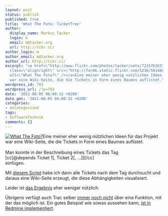```yaml
---
layout: post
status: publish
published: true
title: 'What The Foto: TicketTree'
author:
  display_name: Markus Tacker
  login: m
  email: m@tacker.org
  url: http://tckr.cc/
author_login: m
author_email: m@tacker.org
author_url: http://tckr.cc/
excerpt: "<a href=\"http://www.flickr.com/photos/tacker/sets/72157626379556132/\"><img
  class=\"alignright\" src=\"http://farm6.static.flickr.com/5236/5814600568_a78deedb78_m.jpg\"
  alt=\"What The Foto?\" /></a>Eine meiner eher wenig nützlichen Ideen für das Projekt
  war eine Wiki-Seite, die die Tickets in Form eines Baumes auflistet.\r\n"
wordpress_id: 703
wordpress_url: /?p=703
date: '2011-08-05 06:00:32 +0200'
date_gmt: '2011-08-05 04:00:32 +0200'
categories:
- Uncategorized
tags:
- SoftwareTechnik
comments: []
---
```

<p><a href="http://www.flickr.com/photos/tacker/sets/72157626379556132/"><img class="alignright" src="http://farm6.static.flickr.com/5236/5814600568_a78deedb78_m.jpg" alt="What The Foto?" /></a>Eine meiner eher wenig nützlichen Ideen für das Projekt war eine Wiki-Seite, die die Tickets in Form eines Baumes auflistet.<br />
<a id="more"></a><a id="more-703"></a><br />
Man konnte in der Beschreibung eines Tickets das Tag<br />
[cc]@depends Ticket 1[, Ticket 2[, ...]][/cc]<br />
einfügen.</p>
<p>Mit <a href="http://studium.coderbyheart.de/svn/WTF/tickettree/TicketTree.py">diesem Script</a> habe ich dann alle Tickets nach dem Tag durchsucht und daraus eine Wiki-Seite erzeugt, die diese Abhängigkeiten visualisiert.</p>
<p>Leider ist <a href="http://www.flickr.com/photos/tacker/5983778399/sizes/o/in/photostream/">das Ergebnis</a> eher weniger nützlich.</p>
<p>Übrigens verfügt auch Trac selber <a href="http://trac.edgewall.org/wiki/ticket/31">immer noch nicht</a> über eine Funktion, mit der das möglich ist. Ein gutes Beispiel wie sowas aussehen kann, <a href="http://www.redmine.org/projects/redmine/wiki/RedmineIssues#Related-issues">ist in Redmine implementiert</a>.</p>
